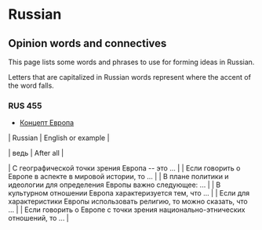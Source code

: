 # Russian

## Opinion words and connectives
This page lists some words and phrases to use for forming ideas in Russian.

Letters that are capitalized in Russian words represent where the accent of the word falls.

### RUS 455
* [Концепт Европа](@concept_of_europe)

| Russian | English or example |

| ведь | After all |


<section id="concept_of_europe">
| С географической точки зрения Европа -- это ... |
| Если говорить о Европе в аспекте в мировой истории, то ... |
| В плане политики и идеологии для определения Европы важно следующее: ... |
| В культурном отношении Европа характеризуется тем, что ... |
| Если для характеристики Европы использовать религию, то можно сказать, что ... |
| Если говорить о Европе с точки зрения национально-этнических отношений, то ... |
</section>

